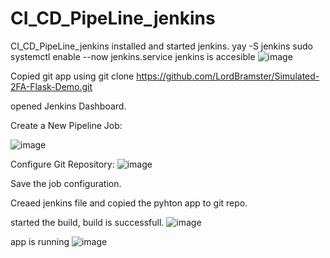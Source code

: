 # CI_CD_PipeLine_jenkins
CI_CD_PipeLine_jenkins
installed and started jenkins.
yay -S jenkins
sudo systemctl enable --now jenkins.service
jenkins is accesible
![image](https://github.com/user-attachments/assets/29574f11-c635-49cb-aead-9c7aa31c2be5)


Copied git app using git clone https://github.com/LordBramster/Simulated-2FA-Flask-Demo.git

opened Jenkins Dashboard.

Create a New Pipeline Job:

![image](https://github.com/user-attachments/assets/ef8624a1-0419-470d-b430-7703c8c83127)


Configure Git Repository:
![image](https://github.com/user-attachments/assets/9af4434b-0bf6-49ae-8887-0ed651fab111)



Save the job configuration.

Creaed jenkins file and copied the pyhton app to git repo.

started the build,
build is successfull.
![image](https://github.com/user-attachments/assets/86cd4cac-8075-4bd4-9a68-e7adf25e62fc)

app is running
![image](https://github.com/user-attachments/assets/ef668faa-e6e5-46a3-a96f-c20eea9ab2d8)

